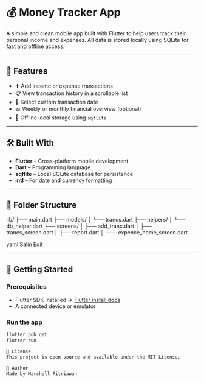 # 💰 Money Tracker App

A simple and clean mobile app built with Flutter to help users track their personal income and expenses. All data is stored locally using SQLite for fast and offline access.

---

## 📱 Features

- ➕ Add income or expense transactions
- 📋 View transaction history in a scrollable list
- 📅 Select custom transaction date
- 📊 Weekly or monthly financial overview (optional)
- 💾 Offline local storage using `sqflite`

---

## 🛠️ Built With

- **Flutter** – Cross-platform mobile development
- **Dart** – Programming language
- **sqflite** – Local SQLite database for persistence
- **intl** – For date and currency formatting

---

## 📂 Folder Structure

lib/
├── main.dart
├── models/
│ └── trancs.dart
├── helpers/
│ └── db_helper.dart
├── screens/
│ ├── add_tranc.dart
│ ├── trancs_screen.dart
│ ├── report.dart
│ └── expence_home_screen.dart

yaml
Salin
Edit

---

## 🚀 Getting Started

### Prerequisites

- Flutter SDK installed → [Flutter install docs](https://docs.flutter.dev/get-started/install)
- A connected device or emulator

### Run the app
```bash
flutter pub get
flutter run

📄 License
This project is open source and available under the MIT License.

🙌 Author
Made by Marshell Fitriawan

